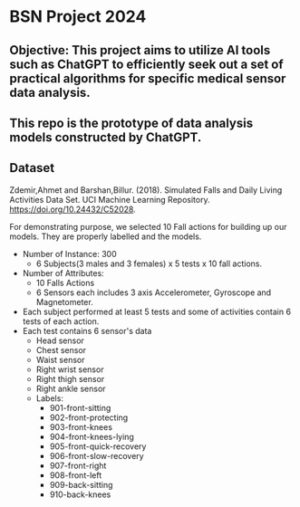 # BSN Project 2024
## Objective: This project aims to utilize AI tools such as ChatGPT to efficiently seek out a set of practical algorithms for specific medical sensor data analysis. 
## This repo is the prototype of data analysis models constructed by ChatGPT.

## Dataset
Zdemir,Ahmet and Barshan,Billur. (2018). Simulated Falls and Daily Living Activities Data Set. UCI Machine Learning Repository. https://doi.org/10.24432/C52028.

For demonstrating purpose, we selected 10 Fall actions for building up our models. They are properly labelled and the models.
- Number of Instance: 300
  * 6 Subjects(3 males and 3 females) x 5 tests x 10 fall actions. 
- Number of Attributes:
  * 10 Falls Actions
  * 6 Sensors each includes 3 axis Accelerometer, Gyroscope and Magnetometer.
- Each subject performed at least 5 tests and some of activities contain 6 tests of each action. 
- Each test contains 6 sensor's data
    * Head sensor
    * Chest sensor
    * Waist sensor
    * Right wrist sensor
    * Right thigh sensor
    * Right ankle sensor 
  - Labels:
    * 901-front-sitting
    * 902-front-protecting
    * 903-front-knees
    * 904-front-knees-lying
    * 905-front-quick-recovery
    * 906-front-slow-recovery
    * 907-front-right
    * 908-front-left
    * 909-back-sitting
    * 910-back-knees

